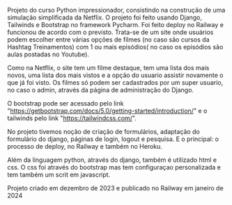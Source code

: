 Projeto do curso Python impressionador, consistindo na construção de uma simulação simplificada da Netflix.
O projeto foi feito usando Django, Tailwinds e Bootstrap no framework Pycharm. Foi feito deploy no Railway e funcionou de acordo com o previsto.
Trata-se de um site onde usuários podem escolher entre várias opções de filmes (no caso são cursos da Hashtag Treinamentos) com 1 ou mais episódios( no caso os episódios são aulas 
postadas no Youtube). 

Como na Netflix, o site tem um filme destaque, tem uma lista dos mais novos, uma lista dos mais vistos e a opção do usuario assistir novamente o que já foi visto. Os filmes só podem ser 
cadastrados por um super usuario, no caso o admin, através da página de administração do Django.

O bootstrap pode ser acessado pelo link "https://getbootstrap.com/docs/5.0/getting-started/introduction/" e o tailwinds pelo link "https://tailwindcss.com/".

No projeto tivemos noção de criação de formulários, adaptação do formulário do django, páginas de login, logout e pesquisa. E o principal: o processo de deploy, no Railway e também no Heroku. 

Além da linguagem python, através do django, também é utilizado html e css. O css foi através do bootstrap mas tem configuraçao personalizada e tem também um scrit em javascript. 

Projeto criado em dezembro de 2023 e publicado no Railway em janeiro de 2024
